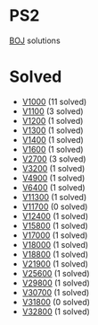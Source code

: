 # PS2

[BOJ](https://www.acmicpc.net/) solutions

# Solved

* [V1000](./1000/README.md) (11 solved)
* [V1100](./1100/README.md) (3 solved)
* [V1200](./1200/README.md) (1 solved)
* [V1300](./1300/README.md) (1 solved)
* [V1400](./1300/README.md) (1 solved)
* [V1600](./1600/README.md) (1 solved)
* [V2700](./2700/README.md) (3 solved)
* [V3200](./3200/README.md) (1 solved)
* [V4900](./4900/README.md) (1 solved)
* [V6400](./6400/README.md) (1 solved)
* [V11300](./11300/README.md) (1 solved)
* [V11700](./11700/README.md) (0 solved)
* [V12400](./12400/README.md) (1 solved)
* [V15800](./15800/README.md) (1 solved)
* [V17000](./17000/README.md) (1 solved)
* [V18000](./18000/README.md) (1 solved)
* [V18800](./18800/README.md) (1 solved)
* [V21900](./21900/README.md) (1 solved)
* [V25600](./25600/README.md) (1 solved)
* [V29800](./29800/README.md) (1 solved)
* [V30700](./30700/README.md) (1 solved)
* [V31800](./31800/README.md) (0 solved)
* [V32800](./32800/README.md) (1 solved)

